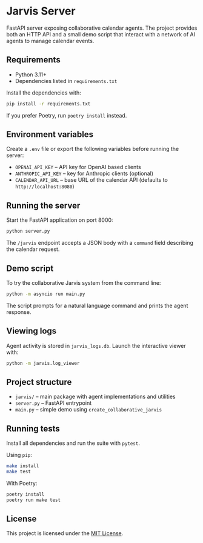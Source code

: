# Jarvis Server

FastAPI server exposing collaborative calendar agents. The project provides both an HTTP API and a small demo script that interact with a network of AI agents to manage calendar events.

## Requirements
- Python 3.11+
- Dependencies listed in `requirements.txt`

Install the dependencies with:
```bash
pip install -r requirements.txt
```
If you prefer Poetry, run `poetry install` instead.

## Environment variables
Create a `.env` file or export the following variables before running the server:
- `OPENAI_API_KEY` – API key for OpenAI based clients
- `ANTHROPIC_API_KEY` – key for Anthropic clients (optional)
- `CALENDAR_API_URL` – base URL of the calendar API (defaults to `http://localhost:8080`)

## Running the server
Start the FastAPI application on port 8000:
```bash
python server.py
```
The `/jarvis` endpoint accepts a JSON body with a `command` field describing the calendar request.

## Demo script
To try the collaborative Jarvis system from the command line:
```bash
python -m asyncio run main.py
```
The script prompts for a natural language command and prints the agent response.

## Viewing logs
Agent activity is stored in `jarvis_logs.db`. Launch the interactive viewer with:
```bash
python -m jarvis.log_viewer
```

## Project structure
- `jarvis/` – main package with agent implementations and utilities
- `server.py` – FastAPI entrypoint
- `main.py` – simple demo using `create_collaborative_jarvis`

## Running tests
Install all dependencies and run the suite with `pytest`.

Using `pip`:
```bash
make install
make test
```

With Poetry:
```bash
poetry install
poetry run make test
```

## License
This project is licensed under the [MIT License](LICENSE).

